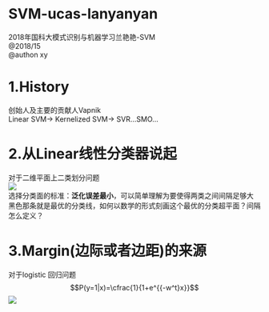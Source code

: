 # SVM-ucas-lanyanyan
2018年国科大模式识别与机器学习兰艳艳-SVM  
@2018/15  
@authon xy

# 1.History
创始人及主要的贡献人Vapnik  
Linear SVM-> Kernelized SVM-> SVR...SMO...  
# 2.从Linear线性分类器说起
对于二维平面上二类划分问题  
![](https://github.com/Albert-xy/SVM-ucas-lanyanyan/blob/master/imp/linear-clasifier.png)  
选择分类面的标准：**泛化误差最小**，可以简单理解为要使得两类之间间隔足够大  
黑色那条就是最优的分类线，如何以数学的形式刻画这个最优的分类超平面？间隔怎么定义？  
#  3.Margin(边际或者边距)的来源
对于logistic 回归问题$$P(y=1|x)=\cfrac{1}{1+e^{{-w^t}x}}$$
<img src="http://www.forkosh.com/mathtex.cgi? \Large P(y=1|x)=\cfrac{1}{1+e^{{-w^t}x}}">
